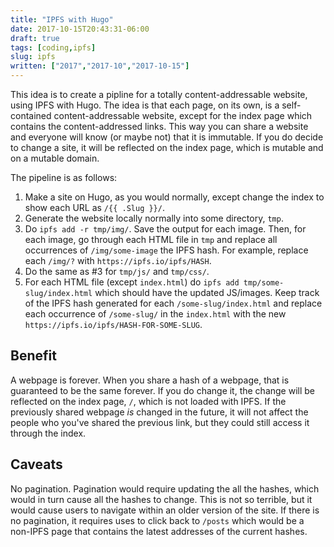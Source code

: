 ```yaml
---
title: "IPFS with Hugo"
date: 2017-10-15T20:43:31-06:00
draft: true
tags: [coding,ipfs]
slug: ipfs
written: ["2017","2017-10","2017-10-15"]
---
```


This idea is to create a pipline for a totally content-addressable website, using IPFS with Hugo. The idea is that each page, on its own, is a self-contained content-addressable website, except for the index page which contains the content-addressed links. This way you can share a website and everyone will know (or maybe not) that it is immutable. If you do decide to change a site, it will be reflected on the index page, which is mutable and on a mutable domain.

The pipeline is as follows:

1. Make a site on Hugo, as you would normally, except change the index to show each URL as `/{{ .Slug }}/`.
2. Generate the website locally normally into some directory, `tmp`.
3. Do `ipfs add -r tmp/img/`. Save the output for each image. Then, for each image, go through each HTML file in `tmp` and replace all occurrences of `/img/some-image` the IPFS hash. For example, replace each `/img/?` with `https://ipfs.io/ipfs/HASH`. 
4. Do the same as #3 for `tmp/js/` and `tmp/css/`.
5. For each HTML file (except `index.html`) do `ipfs add tmp/some-slug/index.html` which should have the updated JS/images. Keep track of the IPFS hash generated for each `/some-slug/index.html` and replace each occurrence of `/some-slug/` in the `index.html` with the new `https://ipfs.io/ipfs/HASH-FOR-SOME-SLUG`.



## Benefit

A webpage is forever. When you share a hash of a webpage, that is guaranteed to be the same forever. If you do change it, the change will be reflected on the index page, `/`, which is not loaded with IPFS. If the previously shared webpage *is* changed in the future, it will not affect the people who you've shared the previous link, but they could still access it through the index.

## Caveats

No pagination. Pagination would require updating the all the hashes, which would in turn cause all the hashes to change. This is not so terrible, but it would cause users to navigate within an older version of the site. If there is no pagination, it requires uses to click back to `/posts` which would be a non-IPFS page that contains the latest addresses of the current hashes.



